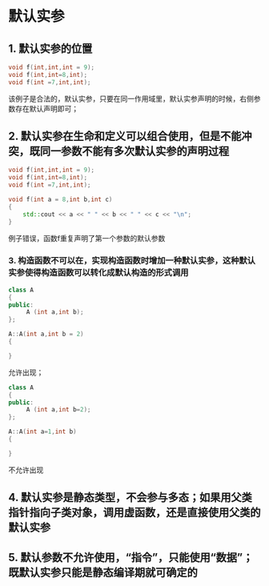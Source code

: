 # 默认实参

## 1. 默认实参的位置
```c++
void f(int,int,int = 9);
void f(int,int=8,int);
void f(int =7,int,int);
```
该例子是合法的，默认实参，只要在同一作用域里，默认实参声明的时候，右侧参数存在默认声明即可；

## 2. 默认实参在生命和定义可以组合使用，但是不能冲突，既同一参数不能有多次默认实参的声明过程
```c++
void f(int,int,int = 9);
void f(int,int=8,int);
void f(int =7,int,int);

void f(int a = 8,int b,int c)
{
    std::cout << a << " " << b << " " << c << "\n";
}
```
例子错误，函数f重复声明了第一个参数的默认参数

### 3. 构造函数不可以在，实现构造函数时增加一种默认实参，这种默认实参使得构造函数可以转化成默认构造的形式调用

```c++
class A
{
public:
     A (int a,int b);
};

A::A(int a,int b = 2)
{

}
```
允许出现；

```c++
class A
{
public:
     A (int a,int b=2);
};

A::A(int a=1,int b)
{

}
```
不允许出现

## 4. 默认实参是静态类型，不会参与多态；如果用父类指针指向子类对象，调用虚函数，还是直接使用父类的默认实参

## 5. 默认参数不允许使用，“指令”，只能使用“数据”；既默认实参只能是静态编译期就可确定的